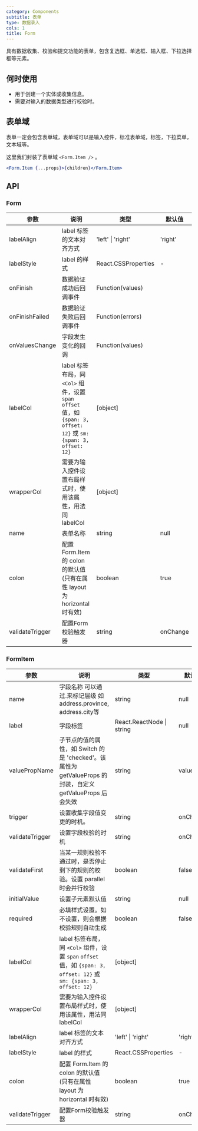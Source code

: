 ```yaml
---
category: Components
subtitle: 表单
type: 数据录入
cols: 1
title: Form
---
```


具有数据收集、校验和提交功能的表单，包含复选框、单选框、输入框、下拉选择框等元素。

## 何时使用

- 用于创建一个实体或收集信息。
- 需要对输入的数据类型进行校验时。

## 表单域

表单一定会包含表单域，表单域可以是输入控件，标准表单域，标签，下拉菜单，文本域等。

这里我们封装了表单域 `<Form.Item />` 。

```jsx
<Form.Item {...props}>{children}</Form.Item>
```

## API

### Form

| 参数 | 说明 | 类型 | 默认值 |
| --- | ---  | ---  | ---   |
| labelAlign | label 标签的文本对齐方式 | 'left' \| 'right' | 'right' |
| labelStyle | label 的样式 | React.CSSProperties | - |
| onFinish | 数据验证成功后回调事件 | Function(values) |  |
| onFinishFailed | 数据验证失败后回调事件 | Function(errors) |  |
| onValuesChange | 字段发生变化的回调 | Function(values) |  |
| labelCol | label 标签布局，同 `<Col>` 组件，设置 `span` `offset` 值，如 `{span: 3, offset: 12}` 或 `sm: {span: 3, offset: 12}` | [object] |  |
| wrapperCol | 需要为输入控件设置布局样式时，使用该属性，用法同 labelCol | [object] |  |
| name | 表单名称 | string | null |
| colon | 配置 Form.Item 的 colon 的默认值 (只有在属性 layout 为 horizontal 时有效) | boolean | true |
| validateTrigger | 配置Form校验触发器 | string | onChange |


### FormItem

| 参数 | 说明 | 类型 | 默认值 |
| --- | --- | --- | ---    |
| name | 字段名称 可以通过.来标记层级 如address.province, address.city等 | string | null |
| label | 字段标签 | React.ReactNode \| string | null |
| valuePropName | 子节点的值的属性，如 Switch 的是 'checked'。该属性为 getValueProps 的封装，自定义 getValueProps 后会失效 | string | value |
| trigger | 设置收集字段值变更的时机。 | string | onChange |
| validateTrigger | 设置字段校验的时机 | string | onChange |
| validateFirst | 当某一规则校验不通过时，是否停止剩下的规则的校验。设置 parallel 时会并行校验 | boolean | false |
| initialValue | 设置子元素默认值 | string | null |
| required | 必填样式设置。如不设置，则会根据校验规则自动生成 | boolean | false |
| labelCol | label 标签布局，同 `<Col>` 组件，设置 `span` `offset` 值，如 `{span: 3, offset: 12}` 或 `sm: {span: 3, offset: 12}` | [object] |  |
| wrapperCol | 需要为输入控件设置布局样式时，使用该属性，用法同 labelCol | [object] |  |
| labelAlign | label 标签的文本对齐方式 | 'left' \| 'right' | 'right' |
| labelStyle | label 的样式 | React.CSSProperties | - |
| colon | 配置 Form.Item 的 colon 的默认值 (只有在属性 layout 为 horizontal 时有效) | boolean | true |
| validateTrigger | 配置Form校验触发器 | string | onChange |
